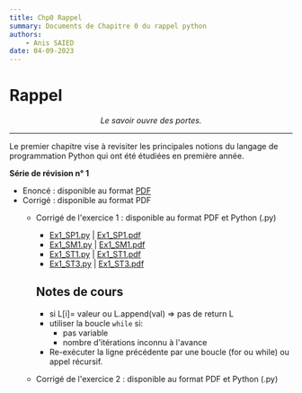 ```yaml
---
title: Chp0 Rappel
summary: Documents de Chapitre 0 du rappel python
authors:
    - Anis SAIED
date: 04-09-2023
---
```


# Rappel

<center><i>Le savoir ouvre des portes.</i></center>

------

Le premier chapitre vise à revisiter les principales notions du langage de programmation Python qui ont été étudiées en première année.

**Série de révision n° 1**

* Enoncé : disponible au format [PDF](src/2/chp0/serie1/2eme_info_chp0_serie1_ennonce.pdf)
* Corrigé : disponible au format PDF
  + Corrigé de l'exercice 1 : disponible au format PDF et Python (.py)
    + [Ex1_SP1.py](src/2/chp0/serie1/ex1_sp1.py) | [Ex1_SP1.pdf](../src/2/chp0/serie1/ex1_sp1.pdf)
    + [Ex1_SM1.py](src/2/chp0/serie1/ex1_sm1.py) | [Ex1_SM1.pdf](../src/2/chp0/serie1/ex1_sm1.pdf)
    + [Ex1_ST1.py](src/2/chp0/serie1/ex1_st1.py) | [Ex1_ST1.pdf](../src/2/chp0/serie1/ex1_st1.pdf)
    + [Ex1_ST3.py](src/2/chp0/serie1/ex1_st3.py) | [Ex1_ST3.pdf](../src/2/chp0/serie1/ex1_st3.pdf)
    ## Notes de cours
    - si L[i]= valeur ou L.append(val) => pas de return L
    - utiliser la boucle `while` si:
      - pas variable
      - nombre d'itérations inconnu à l'avance
    - Re-exécuter la ligne précédente par une boucle (for ou while) ou appel récursif.

  + Corrigé de l'exercice 2 : disponible au format PDF et Python (.py)


